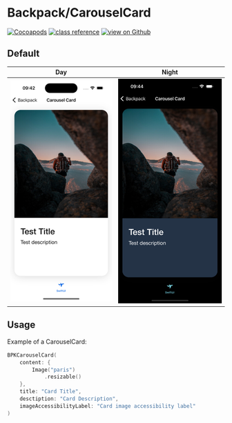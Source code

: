 # Backpack/CarouselCard

[![Cocoapods](https://img.shields.io/cocoapods/v/Backpack.svg?style=flat)](https://cocoapods.org/pods/Backpack-SwiftUI)
[![class reference](https://img.shields.io/badge/Class%20reference-iOS-blue)](https://backpack.github.io/ios/versions/latest/swiftui/Classes/BPKCarouselCard.html)
[![view on Github](https://img.shields.io/badge/Source%20code-GitHub-lightgrey)](https://github.com/Skyscanner/backpack-ios/tree/main/Backpack-SwiftUI/CarouselCard)

## Default

| Day | Night |
| --- | --- |
| <img src="https://raw.githubusercontent.com/Skyscanner/backpack-ios/main/screenshots/iPhone-carousel-card__default_lm.png" alt="" width="375" /> |<img src="https://raw.githubusercontent.com/Skyscanner/backpack-ios/main/screenshots/iPhone-carousel-card__default_dm.png" alt="" width="375" /> |

## Usage

Example of a CarouselCard: 
```swift
BPKCarouselCard(
    content: {
        Image("paris")
            .resizable()
    },
    title: "Card Title",
    desctiption: "Card Description",
    imageAccessibilityLabel: "Card image accessibility label"
)
```
